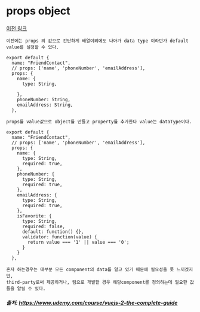 # props object
[이전 링크](https://github.com/Jungsangjin0/til/blob/master/vue/props/02.unidirectional_data_flow.md)

```
이전에는 props 의 값으로 간단하게 배열이외에도 나아가 data type 이라던가 default value를 설정할 수 있다.
```

```vue
export default {
  name: "FriendContact",
  // props: ['name', 'phoneNumber', 'emailAddress'],
  props: {
    name: {
      type: String,
      
    },
    phoneNumber: String,
    emailAddress: String,
  },
```

```
props를 value값으로 object를 만들고 property를 추가한다 value는 dataType이다.
```

```
export default {
  name: "FriendContact",
  // props: ['name', 'phoneNumber', 'emailAddress'],
  props: {
    name: {
      type: String,
      required: true,
    },
    phoneNumber: {
      type: String,
      required: true,
    },
    emailAddress: {
      type: String,
      required: true,
    },
    isFavorite: {
      type: String,
      required: false,
      default: function() {},
      validator: function(value) {
        return value === '1' || value === '0';
      }
    }
  },
```

```
혼자 하는경우는 대부분 모든 component의 data를 알고 있기 때문에 필요성을 못 느끼겠지만, 
third-party로써 제공하거나, 팀으로 개발할 경우 해당component를 정의하는데 필요한 값들을 알릴 수 있다.
```

##### 출처: https://www.udemy.com/course/vuejs-2-the-complete-guide

